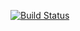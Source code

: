 [![Build Status](https://app.travis-ci.com/hlomla/fruit-basket-app.svg?branch=main)](https://app.travis-ci.com/hlomla/fruit-basket-app)